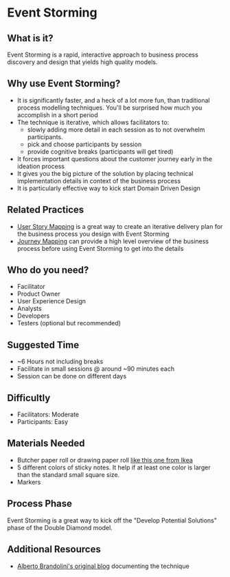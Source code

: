 # Event Storming

## What is it?

Event Storming is a rapid, interactive approach to business process discovery and design that yields high quality models.

## Why use Event Storming?
- It is significantly faster, and a heck of a lot more fun, than traditional process modelling techniques. You'll be surprised how much you accomplish in a short period
- The technique is iterative, which allows facilitators to:
  - slowly adding more detail in each session as to not overwhelm participants.
  - pick and choose participants by session
  - provide cognitive breaks (participants will get tired)
- It forces important questions about the customer journey early in the ideation process
- It gives you the big picture of the solution by placing technical implementation details in context of the business process
- It is particularly effective way to kick start Domain Driven Design

## Related Practices

- [User Story Mapping](user_story_mapping.md) is a great way to create an iterative delivery plan for the business process you design with Event Storming
- [Journey Mapping](http://www.designkit.org/methods/63) can provide a high level overview of the business process before using Event Storming to get into the details

## Who do you need?

- Facilitator
- Product Owner
- User Experience Design
- Analysts
- Developers
- Testers (optional but recommended)

## Suggested Time

- ~6 Hours not including breaks
- Facilitate in small sessions @ around ~90 minutes each
- Session can be done on different days

## Difficultly
- Facilitators: Moderate
- Participants: Easy

## Materials Needed

- Butcher paper roll or drawing paper roll [like this one from Ikea](http://www.ikea.com/us/en/catalog/products/80324072/)
- 5 different colors of sticky notes. It help if at least one color is larger than the standard small square size.
- Markers

## Process Phase
Event Storming is a great way to kick off the "Develop Potential Solutions" phase of the Double Diamond model.

## Additional Resources
- [Alberto Brandolini's original blog](http://ziobrando.blogspot.com/2013/11/introducing-event-storming.html) documenting the technique